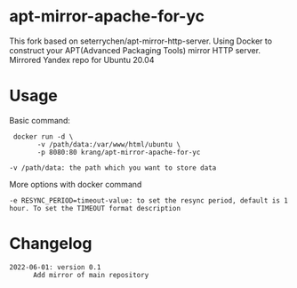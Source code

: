 # apt-mirror-apache-for-yc
This fork based on seterrychen/apt-mirror-http-server. Using Docker to construct your APT(Advanced Packaging Tools) mirror HTTP server. Mirrored Yandex repo for Ubuntu 20.04

# Usage
Basic command:

     docker run -d \
           -v /path/data:/var/www/html/ubuntu \
           -p 8080:80 krang/apt-mirror-apache-for-yc

    -v /path/data: the path which you want to store data

More options with docker command

    -e RESYNC_PERIOD=timeout-value: to set the resync period, default is 1 hour. To set the TIMEOUT format description

# Changelog

    2022-06-01: version 0.1
          Add mirror of main repository
